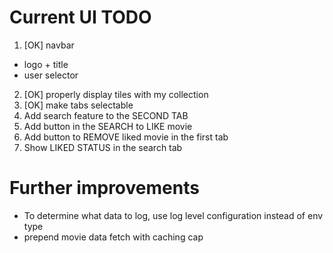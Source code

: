 # Current UI TODO
1. [OK] navbar
 - logo + title
 - user selector
2. [OK] properly display tiles with my collection
3. [OK] make tabs selectable
4. Add search feature to the SECOND TAB
5. Add button in the SEARCH to LIKE movie
6. Add button to REMOVE liked movie in the first tab
7. Show LIKED STATUS in the search tab


# Further improvements

- To determine what data to log, use log level configuration instead of env type
- prepend movie data fetch with caching cap

